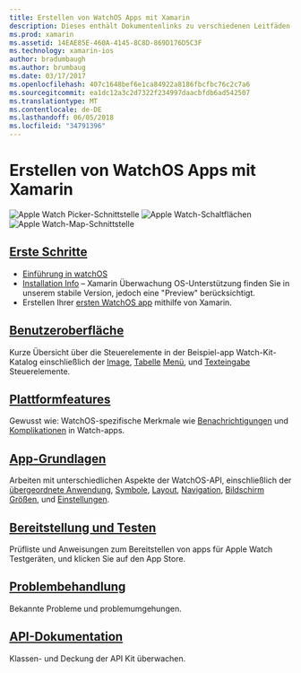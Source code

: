 ```yaml
---
title: Erstellen von WatchOS Apps mit Xamarin
description: Dieses enthält Dokumentenlinks zu verschiedenen Leitfäden, in denen zum Erstellen von WatchOS-apps mit Xamarin beschrieben. Die verknüpften Handbüchern besprechen, erste Schritte, WatchOS Benutzeroberflächen-Steuerelemente Funktionen WatchOS, Bereitstellung und testen und Problembehandlung
ms.prod: xamarin
ms.assetid: 14EAE85E-460A-4145-8C8D-869D176D5C3F
ms.technology: xamarin-ios
author: bradumbaugh
ms.author: brumbaug
ms.date: 03/17/2017
ms.openlocfilehash: 407c1648bef6e1ca84922a8186fbcfbc76c2c7a6
ms.sourcegitcommit: ea1dc12a3c2d7322f234997daacbfdb6ad542507
ms.translationtype: MT
ms.contentlocale: de-DE
ms.lasthandoff: 06/05/2018
ms.locfileid: "34791396"
---
```

# <a name="building-watchos-apps-with-xamarin"></a>Erstellen von WatchOS Apps mit Xamarin

![Apple Watch Picker-Schnittstelle](images/watch1.png) ![Apple Watch-Schaltflächen](images/watch2.png) ![Apple Watch-Map-Schnittstelle](images/watch3.png)

<!-- watch images courtesy of http://infinitapps.com/bezel/ -->

##  <a name="getting-startedioswatchosget-startedindexmd"></a>[Erste Schritte](~/ios/watchos/get-started/index.md)

* [Einführung in watchOS](~/ios/watchos/get-started/intro-to-watchos.md)
* [Installation Info](~/ios/watchos/get-started/installation.md) – Xamarin Überwachung OS-Unterstützung finden Sie in unserem stabile Version, jedoch eine "Preview" berücksichtigt.
* Erstellen Ihrer [ersten WatchOS app](~/ios/watchos/get-started/hello-watch.md) mithilfe von Xamarin.

##  <a name="user-interfaceioswatchosuser-interfaceindexmd"></a>[Benutzeroberfläche](~/ios/watchos/user-interface/index.md)

Kurze Übersicht über die Steuerelemente in der Beispiel-app Watch-Kit-Katalog einschließlich der [Image](~/ios/watchos/user-interface/image.md), [Tabelle](~/ios/watchos/user-interface/menu.md) [Menü](~/ios/watchos/user-interface/menu.md), und [Texteingabe](~/ios/watchos/user-interface/text-input.md) Steuerelemente.

## <a name="platform-featuresplatformindexmd"></a>[Plattformfeatures](platform/index.md)

Gewusst wie: WatchOS-spezifische Merkmale wie [Benachrichtigungen](~/ios/watchos/platform/notifications.md) und [Komplikationen](~/ios/watchos/platform/complications.md) in Watch-apps.

##  <a name="app-fundamentalsioswatchosapp-fundamentalsindexmd"></a>[App-Grundlagen](~/ios/watchos/app-fundamentals/index.md)

Arbeiten mit unterschiedlichen Aspekte der WatchOS-API, einschließlich der [übergeordnete Anwendung](~/ios/watchos/app-fundamentals/parent-app.md), [Symbole](~/ios/watchos/app-fundamentals/icons.md), [Layout](~/ios/watchos/app-fundamentals/layout.md), [Navigation](~/ios/watchos/app-fundamentals/navigation.md), [Bildschirm Größen](~/ios/watchos/app-fundamentals/screen-sizes.md), und [Einstellungen](~/ios/watchos/app-fundamentals/settings.md).

##  <a name="deployment-and-testingioswatchosdeploy-testindexmd"></a>[Bereitstellung und Testen](~/ios/watchos/deploy-test/index.md)

Prüfliste und Anweisungen zum Bereitstellen von apps für Apple Watch Testgeräten, und klicken Sie auf den App Store.

##  <a name="troubleshootingioswatchostroubleshootingmd"></a>[Problembehandlung](~/ios/watchos/troubleshooting.md)

Bekannte Probleme und problemumgehungen.

##  <a name="api-documentationhttpsdeveloperxamarincomapinamespacewatchkit"></a>[API-Dokumentation](https://developer.xamarin.com/api/namespace/WatchKit/)

Klassen- und Deckung der API Kit überwachen.
